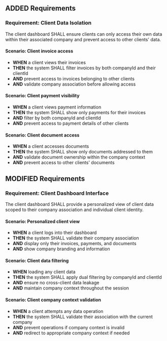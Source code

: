 ## ADDED Requirements

### Requirement: Client Data Isolation

The client dashboard SHALL ensure clients can only access their own data within their associated company and prevent access to other clients' data.

#### Scenario: Client invoice access

- **WHEN** a client views their invoices
- **THEN** the system SHALL filter invoices by both companyId and their clientId
- **AND** prevent access to invoices belonging to other clients
- **AND** validate company association before allowing access

#### Scenario: Client payment visibility

- **WHEN** a client views payment information
- **THEN** the system SHALL show only payments for their invoices
- **AND** filter by both companyId and clientId
- **AND** prevent access to payment details of other clients

#### Scenario: Client document access

- **WHEN** a client accesses documents
- **THEN** the system SHALL show only documents addressed to them
- **AND** validate document ownership within the company context
- **AND** prevent access to other clients' documents

## MODIFIED Requirements

### Requirement: Client Dashboard Interface

The client dashboard SHALL provide a personalized view of client data scoped to their company association and individual client identity.

#### Scenario: Personalized client view

- **WHEN** a client logs into their dashboard
- **THEN** the system SHALL validate their company association
- **AND** display only their invoices, payments, and documents
- **AND** show company branding and information

#### Scenario: Client data filtering

- **WHEN** loading any client data
- **THEN** the system SHALL apply dual filtering by companyId and clientId
- **AND** ensure no cross-client data leakage
- **AND** maintain company context throughout the session

#### Scenario: Client company context validation

- **WHEN** a client attempts any data operation
- **THEN** the system SHALL validate their association with the current company
- **AND** prevent operations if company context is invalid
- **AND** redirect to appropriate company context if needed
